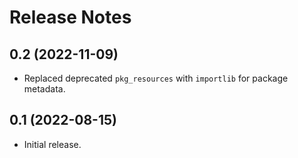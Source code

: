# Release Notes

## 0.2 (2022-11-09)

- Replaced deprecated `pkg_resources` with `importlib` for package metadata.

## 0.1 (2022-08-15)

 - Initial release.
